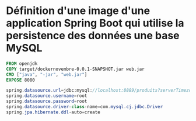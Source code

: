 # Définition d'une image d'une application Spring Boot qui utilise la persistence des données une base MySQL 

```dockerfile
FROM openjdk
COPY target/dockernovembre-0.0.1-SNAPSHOT.jar web.jar
CMD ["java", "-jar", "web.jar"]
EXPOSE 8080
```

```java
spring.datasource.url=jdbc:mysql://localhost:8889/produits?serverTimezone=UTC
spring.datasource.username=root
spring.datasource.password=root
spring.datasource.driver-class-name=com.mysql.cj.jdbc.Driver
spring.jpa.hibernate.ddl-auto=create
```

